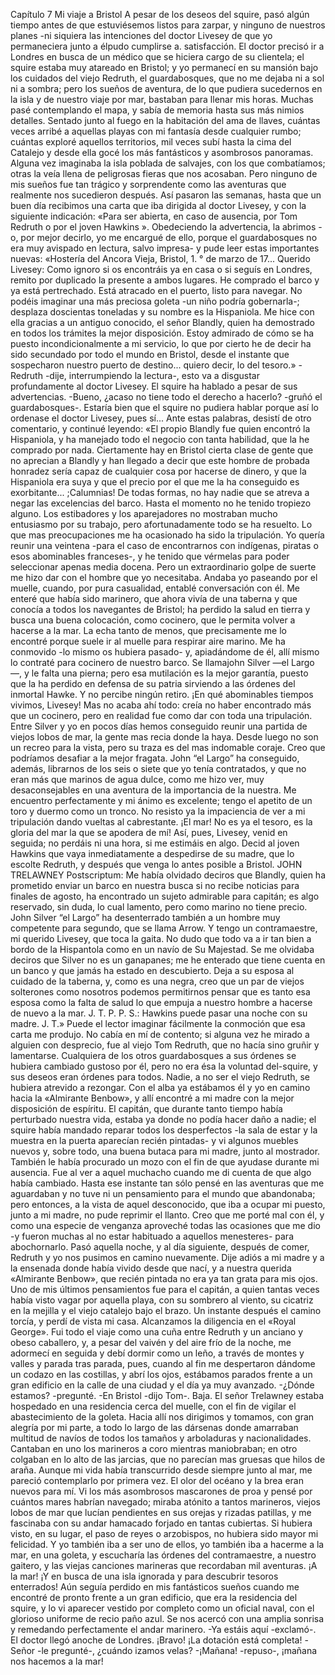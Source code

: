 Capítulo 7
Mi viaje a Bristol
A pesar de los deseos del squire, pasó algún tiempo antes de que estuviésemos listos para zarpar, y ninguno
de nuestros planes -ni siquiera las intenciones del doctor Livesey de que yo permaneciera junto a élpudo
cumplirse a. satisfacción. El doctor precisó ir a Londres en busca de un médico que se hiciera cargo
de su clientela; el squire estaba muy atareado en Bristol; y yo permanecí en su mansión bajo los cuidados
del viejo Redruth, el guardabosques, que no me dejaba ni a sol ni a sombra; pero los sueños de aventura, de
lo que pudiera sucedernos en la isla y de nuestro viaje por mar, bastaban para llenar mis horas. Muchas
pasé contemplando el mapa, y sabía de memoria hasta sus más nimios detalles. Sentado junto al fuego en la
habitación del ama de llaves, cuántas veces arribé a aquellas playas con mi fantasía desde cualquier rumbo;
cuántas exploré aquellos territorios, mil veces subí hasta la cima del Catalejo y desde ella gocé los más
fantásticos y asombrosos panoramas. Alguna vez imaginaba la isla poblada de salvajes, con los que combatíamos;
otras la veía llena de peligrosas fieras que nos acosaban. Pero ninguno de mis sueños fue tan trágico
y sorprendente como las aventuras que realmente nos sucedieron después.
Así pasaron las semanas, hasta que un buen día recibimos una carta que iba dirigida al doctor Livesey, y
con la siguiente indicación: «Para ser abierta, en caso de ausencia, por Tom Redruth o por el joven Hawkins
». Obedeciendo la advertencia, la abrimos -o, por mejor decirlo, yo me encargué de ello, porque el
guardabosques no era muy avispado en lectura, salvo impresa- y pude leer estas importantes nuevas:
«Hostería del Ancora Vieja, Bristol, 1. ° de marzo de 17...
Querido Livesey:
Como ignoro si os encontráis ya en casa o si seguís en Londres, remito por duplicado la
presente a ambos lugares.
He comprado el barco y ya está pertrechado. Está atracado en el puerto, listo para navegar.
No podéis imaginar una más preciosa goleta -un niño podría gobernarla-; desplaza doscientas
toneladas y su nombre es la Hispaniola.
Me hice con ella gracias a un antiguo conocido, el señor Blandly, quien ha demostrado en
todos los trámites la mejor disposición. Estoy admirado de cómo se ha puesto incondicionalmente
a mi servicio, lo que por cierto he de decir ha sido secundado por todo el mundo
en Bristol, desde el instante que sospecharon nuestro puerto de destino... quiero decir, lo del
tesoro.»
-Redruth -dije, interrumpiendo la lectura-, esto va a disgustar profundamente al doctor Livesey. El squire
ha hablado a pesar de sus advertencias.
-Bueno, ¿acaso no tiene todo el derecho a hacerlo? -gruñó el guardabosques-. Estaría bien que el squire
no pudiera hablar porque así lo ordenase el doctor Livesey, pues sí...
Ante estas palabras, desistí de otro comentario, y continué leyendo:
«El propio Blandly fue quien encontró la Hispaniola, y ha manejado todo el negocio con
tanta habilidad, que la he comprado por nada. Ciertamente hay en Bristol cierta clase de
gente que no aprecian a Blandly y han llegado a decir que este hombre de probada honradez
sería capaz de cualquier cosa por hacerse de dinero, y que la Hispaniola era suya y que el
precio por el que me la ha conseguido es exorbitante... ;Calumnias! De todas formas, no
hay nadie que se atreva a negar las excelencias del barco.
Hasta el momento no he tenido tropiezo alguno. Los estibadores y los aparejadores no
mostraban mucho entusiasmo por su trabajo, pero afortunadamente todo se ha resuelto. Lo
que mas preocupaciones me ha ocasionado ha sido la tripulación.
Yo quería reunir una veintena -para el caso de encontrarnos con indígenas, piratas o esos
abominables franceses-, y he tenido que vérmelas para poder seleccionar apenas media docena.
Pero un extraordinario golpe de suerte me hizo dar con el hombre que yo necesitaba.
Andaba yo paseando por el muelle, cuando, por pura casualidad, entablé conversación
con él. Me enteré que había sido marinero, que ahora vivía de una taberna y que conocía a
todos los navegantes de Bristol; ha perdido la salud en tierra y busca una buena colocación,
como cocinero, que le permita volver a hacerse a la mar. La echa tanto de menos, que precisamente
me lo encontré porque suele ir al muelle para respirar aire marino.
Me ha conmovido -lo mismo os hubiera pasado- y, apiadándome de él, allí mismo lo contraté
para cocinero de nuestro barco. Se llamajohn Silver —el Largo—, y le falta una pierna;
pero esa mutilación es la mejor garantía, puesto que la ha perdido en defensa de su patria
sirviendo a las órdenes del inmortal Hawke. Y no percibe ningún retiro. ¡En qué abominables
tiempos vivimos, Livesey!
Mas no acaba ahí todo: creía no haber encontrado más que un cocinero, pero en realidad
fue como dar con toda una tripulación. Entre Silver y yo en pocos días hemos conseguido
reunir una partida de viejos lobos de mar, la gente mas recia donde la haya. Desde luego no
son un recreo para la vista, pero su traza es del mas indomable coraje. Creo que podríamos
desafiar a la mejor fragata.
John “el Largo” ha conseguido, además, librarnos de los seis o siete que yo tenía contratados,
y que no eran más que marinos de agua dulce, como me hizo ver, muy desaconsejables
en una aventura de la importancia de la nuestra.
Me encuentro perfectamente y mi ánimo es excelente; tengo el apetito de un toro y duermo
como un tronco. No resisto ya la impaciencia de ver a mi tripulación dando vueltas al
cabrestante. ¡El mar! No es ya el tesoro, es la gloria del mar la que se apodera de mí! Así,
pues, Livesey, venid en seguida; no perdáis ni una hora, si me estimáis en algo.
Decid al joven Hawkins que vaya inmediatamente a despedirse de su madre, que lo escolte
Redruth, y después que venga lo antes posible a Bristol.
JOHN TRELAWNEY
Postscriptum: Me había olvidado deciros que Blandly, quien ha prometido enviar un barco
en nuestra busca si no recibe noticias para finales de agosto, ha encontrado un sujeto
admirable para capitán; es algo reservado, sin duda, lo cual lamento, pero como marino no
tiene precio. John Silver “el Largo” ha desenterrado también a un hombre muy competente
para segundo, que se llama Arrow. Y tengo un contramaestre, mi querido Livesey, que toca
la gaita. No dudo que todo va a ir tan bien a bordo de la Hispantola como en un navío de Su
Majestad.
Se me olvidaba deciros que Silver no es un ganapanes; me he enterado que tiene cuenta
en un banco y que jamás ha estado en descubierto. Deja a su esposa al cuidado de la taberna,
y, como es una negra, creo que un par de viejos solterones como nosotros podemos
permitirnos pensar que es tanto esa esposa como la falta de salud lo que empuja a nuestro
hombre a hacerse de nuevo a la mar.
J. T.
P. P. S.: Hawkins puede pasar una noche con su madre.
J. T.»
Puede el lector imaginar fácilmente la conmoción que esa carta me produjo. No cabía en mí de contento;
si alguna vez he mirado a alguien con desprecio, fue al viejo Tom Redruth, que no hacía sino gruñir y lamentarse.
Cualquiera de los otros guardabosques a sus órdenes se hubiera cambiado gustoso por él, pero no
era ésa la voluntad del-squire, y sus deseos eran órdenes para todos. Nadie, a no ser el viejo Redruth, se
hubiera atrevido a rezongar.
Con el alba ya estábamos él y yo en camino hacia la «Almirante Benbow», y allí encontré a mi madre
con la mejor disposición de espíritu. El capitán, que durante tanto tiempo había perturbado nuestra vida,
estaba ya donde no podía hacer daño a nadie; el squire había mandado reparar todos los desperfectos -la
sala de estar y la muestra en la puerta aparecían recién pintadas- y vi algunos muebles nuevos y, sobre todo,
una buena butaca para mi madre, junto al mostrador. También le había procurado un mozo con el fin de que
ayudase durante mi ausencia.
Fue al ver a aquel muchacho cuando me di cuenta de que algo había cambiado. Hasta ese instante tan sólo
pensé en las aventuras que me aguardaban y no tuve ni un pensamiento para el mundo que abandonaba;
pero entonces, a la vista de aquel desconocido, que iba a ocupar mi puesto, junto a mi madre, no pude reprimir
el llanto. Creo que me porté mal con él, y como una especie de venganza aproveché todas las ocasiones
que me dio -y fueron muchas al no estar habituado a aquellos menesteres- para abochornarlo.
Pasó aquella noche, y al día siguiente, después de comer, Redruth y yo nos pusimos en camino nuevamente.
Dije adiós a mi madre y a la ensenada donde había vivido desde que nací, y a nuestra querida «Almirante
Benbow», que recién pintada no era ya tan grata para mis ojos. Uno de mis últimos pensamientos
fue para el capitán, a quien tantas veces había visto vagar por aquella playa, con su sombrero al viento, su
cicatriz en la mejilla y el viejo catalejo bajo el brazo. Un instante después el camino torcía, y perdí de vista
mi casa.
Alcanzamos la diligencia en el «Royal George». Fui todo el viaje como una cuña entre Redruth y un anciano
y obeso caballero, y, a pesar del vaivén y del aire frío de la noche, me adormecí en seguida y debí
dormir como un leño, a través de montes y valles y parada tras parada, pues, cuando al fin me despertaron
dándome un codazo en las costillas, y abrí los ojos, estábamos parados frente a un gran edificio en la calle
de una ciudad y el día ya muy avanzado.
-¿Dónde estamos? -pregunté.
-En Bristol -dijo Tom-. Baja.
El señor Trelawney estaba hospedado en una residencia cerca del muelle, con el fin de vigilar el abastecimiento
de la goleta. Hacia allí nos dirigimos y tomamos, con gran alegría por mi parte, a todo lo largo de
las dársenas donde amarraban multitud de navíos de todos los tamaños y arboladuras y nacionalidades.
Cantaban en uno los marineros a coro mientras maniobraban; en otro colgaban en lo alto de las jarcias, que
no parecían mas gruesas que hilos de araña. Aunque mi vida había transcurrido desde siempre junto al mar,
me pareció contemplarlo por primera vez. El olor del océano y la brea eran nuevos para mí. Vi los más
asombrosos mascarones de proa y pensé por cuántos mares habrían navegado; miraba atónito a tantos marineros,
viejos lobos de mar que lucían pendientes en sus orejas y rizadas patillas, y me fascinaba con su
andar hamacado forjado en tantas cubiertas. Si hubiera visto, en su lugar, el paso de reyes o arzobispos, no
hubiera sido mayor mi felicidad.
Y yo también iba a ser uno de ellos, yo también iba a hacerme a la mar, en una goleta, y escucharía las
órdenes del contramaestre, a nuestro gaitero, y las viejas canciones marineras que recordaban mil aventuras.
¡A la mar! ¡Y en busca de una isla ignorada y para descubrir tesoros enterrados!
Aún seguía perdido en mis fantásticos sueños cuando me encontré de pronto frente a un gran edificio,
que era la residencia del squire, y lo vi aparecer vestido por completo como un oficial naval, con el glorioso
uniforme de recio paño azul. Se nos acercó con una amplia sonrisa y remedando perfectamente el andar
marinero.
-Ya estáis aquí -exclamó-. El doctor llegó anoche de Londres. ¡Bravo! ¡La dotación está completa!
-Señor -le pregunté-, ¿cuándo izamos velas?
-¡Mañana! -repuso-, ¡mañana nos hacemos a la mar!
